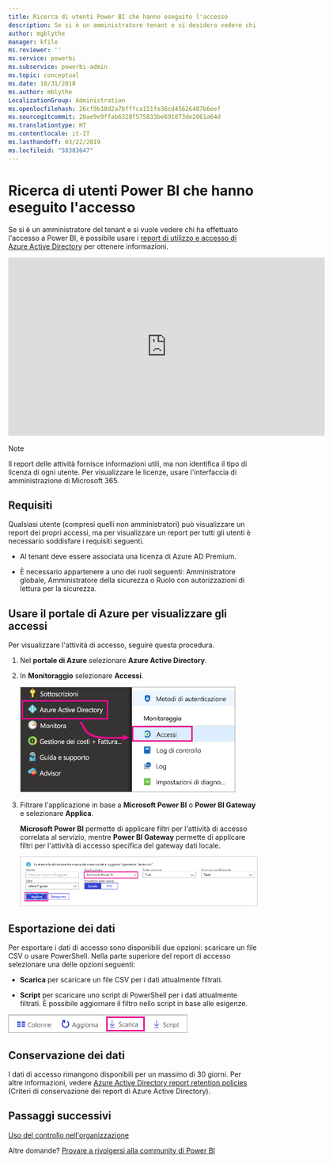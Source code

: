```yaml
---
title: Ricerca di utenti Power BI che hanno eseguito l'accesso
description: Se si è un amministratore tenant e si desidera vedere chi ha effettuato l'accesso a Power BI, è possibile usare i report d'uso e di accesso di Azure Active Directory per ottenere informazioni.
author: mgblythe
manager: kfile
ms.reviewer: ''
ms.service: powerbi
ms.subservice: powerbi-admin
ms.topic: conceptual
ms.date: 10/31/2018
ms.author: mblythe
LocalizationGroup: Administration
ms.openlocfilehash: 26cf9b10d2a7bfffca151fe36cd45626487b6eef
ms.sourcegitcommit: 20ae9e9ffab6328f575833be691073de2061a64d
ms.translationtype: HT
ms.contentlocale: it-IT
ms.lasthandoff: 03/22/2019
ms.locfileid: "58383647"
---
```

# <a name="find-power-bi-users-that-have-signed-in"></a>Ricerca di utenti Power BI che hanno eseguito l'accesso

Se si è un amministratore del tenant e si vuole vedere chi ha effettuato l'accesso a Power BI, è possibile usare i [report di utilizzo e accesso di Azure Active Directory](/azure/active-directory/reports-monitoring/concept-sign-ins) per ottenere informazioni.

<iframe width="640" height="360" src="https://www.youtube.com/embed/1AVgh9w9VM8?showinfo=0" frameborder="0" allowfullscreen></iframe>

> [!NOTE]
> Il report delle attività fornisce informazioni utili, ma non identifica il tipo di licenza di ogni utente. Per visualizzare le licenze, usare l'interfaccia di amministrazione di Microsoft 365.

## <a name="requirements"></a>Requisiti

Qualsiasi utente (compresi quelli non amministratori) può visualizzare un report dei propri accessi, ma per visualizzare un report per tutti gli utenti è necessario soddisfare i requisiti seguenti.

* Al tenant deve essere associata una licenza di Azure AD Premium.

* È necessario appartenere a uno dei ruoli seguenti: Amministratore globale, Amministratore della sicurezza o Ruolo con autorizzazioni di lettura per la sicurezza.

## <a name="use-the-azure-portal-to-view-sign-ins"></a>Usare il portale di Azure per visualizzare gli accessi

Per visualizzare l'attività di accesso, seguire questa procedura.

1. Nel **portale di Azure** selezionare **Azure Active Directory**.

1. In **Monitoraggio** selezionare **Accessi**.
   
    ![Accessi di Azure AD](media/service-admin-access-usage/azure-portal-sign-ins.png)

1. Filtrare l'applicazione in base a **Microsoft Power BI** o **Power BI Gateway** e selezionare **Applica**.

    **Microsoft Power BI** permette di applicare filtri per l'attività di accesso correlata al servizio, mentre **Power BI Gateway** permette di applicare filtri per l'attività di accesso specifica del gateway dati locale.
   
    ![Filtrare gli accessi](media/service-admin-access-usage/sign-in-filter.png)

## <a name="export-the-data"></a>Esportazione dei dati

Per esportare i dati di accesso sono disponibili due opzioni: scaricare un file CSV o usare PowerShell. Nella parte superiore del report di accesso selezionare una delle opzioni seguenti:

* **Scarica** per scaricare un file CSV per i dati attualmente filtrati.

* **Script** per scaricare uno script di PowerShell per i dati attualmente filtrati. È possibile aggiornare il filtro nello script in base alle esigenze.

![Scaricare un file CSV o uno script](media/service-admin-access-usage/download-sign-in-data-csv.png)

## <a name="data-retention"></a>Conservazione dei dati

I dati di accesso rimangono disponibili per un massimo di 30 giorni. Per altre informazioni, vedere [Azure Active Directory report retention policies](/azure/active-directory/reports-monitoring/reference-reports-data-retention) (Criteri di conservazione dei report di Azure Active Directory).

## <a name="next-steps"></a>Passaggi successivi

[Uso del controllo nell'organizzazione](service-admin-auditing.md)

Altre domande? [Provare a rivolgersi alla community di Power BI](https://community.powerbi.com/)

